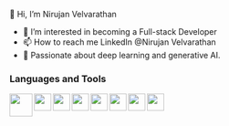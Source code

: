 👋 Hi, I’m Nirujan Velvarathan
- 👀 I’m interested in becoming a Full-stack Developer
- 📫 How to reach me LinkedIn @Nirujan Velvarathan
- 🧠 Passionate about deep learning and generative AI.


### Languages and Tools
<img width="40px" align="left" padding="10px" src="https://cdn.jsdelivr.net/gh/devicons/devicon@latest/icons/javascript/javascript-original.svg" />
<img width="30px" align="left" padding="10px" src="https://cdn.jsdelivr.net/gh/devicons/devicon@latest/icons/python/python-original.svg" />
<img width="30px" align="left" padding="10px" src="https://cdn.jsdelivr.net/gh/devicons/devicon@latest/icons/linux/linux-original.svg" />
<img width="30px" align="left" padding="10px" src="https://cdn.jsdelivr.net/gh/devicons/devicon@latest/icons/clojure/clojure-original.svg" />
<img width="30px" align="left" padding="10px" src="https://cdn.jsdelivr.net/gh/devicons/devicon@latest/icons/css3/css3-original.svg" />
<img width="30px" align="left" padding="10px" src="https://cdn.jsdelivr.net/gh/devicons/devicon@latest/icons/git/git-original.svg" />
<img width="30px" align="left" padding="10px" src="https://cdn.jsdelivr.net/gh/devicons/devicon@latest/icons/html5/html5-original.svg" />
<img width="30px" align="left" padding="10px" src="https://cdn.jsdelivr.net/gh/devicons/devicon@latest/icons/tensorflow/tensorflow-original.svg" />



           
          
